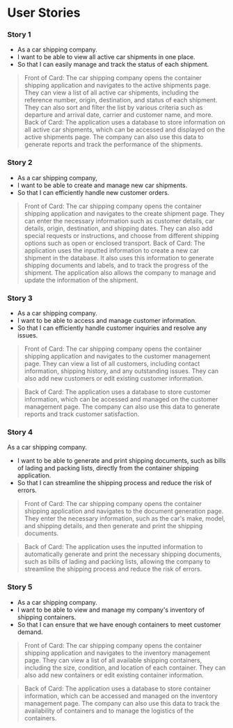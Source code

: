 # User Stories

### Story 1
- As a car shipping company. 
- I want to be able to view all active car shipments in one place.
- So that I can easily manage and track the status of each shipment.

> Front of Card:
The car shipping company opens the container shipping application and navigates to the active shipments page. They can view a list of all active car shipments, including the reference number, origin, destination, and status of each shipment. They can also sort and filter the list by various criteria such as departure and arrival date, carrier and customer name, and more.
> Back of Card: 
The application uses a database to store information on all active car shipments, which can be accessed and displayed on the active shipments page. The company can also use this data to generate reports and track the performance of the shipments.
### Story 2
- As a car shipping company, 
- I want to be able to create and manage new car shipments. 
- So that I can efficiently handle new customer orders.

>  Front of Card: 
The car shipping company opens the container shipping application and navigates to the create shipment page. They can enter the necessary information such as customer details, car details, origin, destination, and shipping dates. They can also add special requests or instructions, and choose from different shipping options such as open or enclosed transport.
>  Back of Card: 
The application uses the inputted information to create a new car shipment in the database. It also uses this information to generate shipping documents and labels, and to track the progress of the shipment. The application also allows the company to manage and update the information of the shipment.

### Story 3
- As a car shipping company. 
- I want to be able to access and manage customer information. 
- So that I can efficiently handle customer inquiries and resolve any issues.

> Front of Card: 
The car shipping company opens the container shipping application and navigates to the customer management page. They can view a list of all customers, including contact information, shipping history, and any outstanding issues. They can also add new customers or edit existing customer information.

>  Back of Card: 
The application uses a database to store customer information, which can be accessed and managed on the customer management page. The company can also use this data to generate reports and track customer satisfaction.

    
   ### Story 4
As a car shipping company. 
- I want to be able to generate and print shipping documents, such as bills of lading and packing lists, directly from the container shipping application. 
- So that I can streamline the shipping process and reduce the risk of errors.

>  Front of Card: 
The car shipping company opens the container shipping application and navigates to the document generation page. They enter the necessary information, such as the car's make, model, and shipping details, and then generate and print the shipping documents.

>  Back of Card: 
The application uses the inputted information to automatically generate and print the necessary shipping documents, such as bills of lading and packing lists, allowing the company to streamline the shipping process and reduce the risk of errors.

### Story 5
- As a car shipping company. 
- I want to be able to view and manage my company's inventory of shipping containers. 
- So that I can ensure that we have enough containers to meet customer demand.

>  Front of Card: 
The car shipping company opens the container shipping application and navigates to the inventory management page. They can view a list of all available shipping containers, including the size, condition, and location of each container. They can also add new containers or edit existing container information.

>  Back of Card: 
The application uses a database to store container information, which can be accessed and managed on the inventory management page. The company can also use this data to track the availability of containers and to manage the logistics of the containers.
